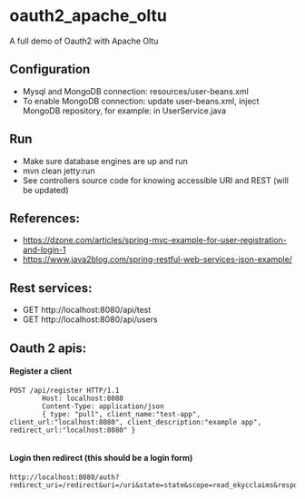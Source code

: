 # oauth2_apache_oltu
A full demo of Oauth2 with Apache Oltu

## Configuration
* Mysql and MongoDB connection: resources/user-beans.xml
* To enable MongoDB connection: update user-beans.xml, inject MongoDB 
repository, for example: in UserService.java 

## Run
* Make sure database engines are up and run
* mvn clean jetty:run
* See controllers source code for knowing accessible URI and REST (will be updated)

## References:
* https://dzone.com/articles/spring-mvc-example-for-user-registration-and-login-1
* https://www.java2blog.com/spring-restful-web-services-json-example/

## Rest services:
* GET http://localhost:8080/api/test
* GET http://localhost:8080/api/users

## Oauth 2 apis:

#### Register a client
```
POST /api/register HTTP/1.1
        Host: localhost:8080
        Content-Type: application/json
        { type: "pull", client_name:"test-app", client_url:"localhost:8080", client_description:"example app", redirect_url:"localhost:8080" }
     
```

#### Login then redirect (this should be a login form)
```
http://localhost:8080/auth?redirect_uri=/redirect&uri=/uri&state=state&scope=read_ekycclaims&response_type=code&client_id=clientid
```
